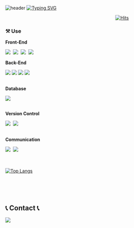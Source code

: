 <!--![header](https://capsule-render.vercel.app/api?type=cylinder&color=EAE2F3&text=%20Welcome+to+Ga-Long+Github!👋%20&animation=fadeIn&height=200&fontSize=50&fontColor=976DDF) -->

![header](https://capsule-render.vercel.app/api?type=waving&color=976DDF&height=80)
[![Typing SVG](https://readme-typing-svg.demolab.com?font=Alkatra&weight=500&size=45&pause=3&color=EAE2F3&center=false&vCenter=false&multiline=true&repeat=true&width=1000&height=100&lines=Welcome+to+Ga-Long+Github!👋)](https://git.io/typing-svg)

<div align="right">
  
<!-- 방문자 수 -->
[![Hits](https://hits.seeyoufarm.com/api/count/incr/badge.svg?url=https%3A%2F%2Fgithub.com%2FGa-Long&count_bg=%23976DDF&title_bg=%235A5A5A&icon=baidu.svg&icon_color=%23E7E7E7&title=Github&edge_flat=true)](https://hits.seeyoufarm.com)&nbsp;&nbsp;&nbsp;&nbsp;&nbsp;&nbsp;&nbsp;&nbsp;&nbsp;&nbsp;&nbsp;&nbsp;&nbsp;&nbsp;&nbsp;&nbsp;&nbsp;&nbsp;&nbsp;&nbsp;&nbsp;&nbsp;&nbsp;&nbsp;&nbsp;&nbsp;&nbsp;&nbsp;&nbsp;&nbsp;

</div>

<!-- 자기 소개 -->
<div align="left">
  

<!-- 사용 -->
<h3> ⚒️ Use </h3>
<p><strong>Front-End</strong></p> 
<img src="https://img.shields.io/badge/JavaScript-F7DF1E?style=for-the-badge&logo=JavaScript&logoColor=white"/>&nbsp
<img src="https://img.shields.io/badge/React-20232A?style=for-the-badge&logo=react&logoColor=61DAFB"/>&nbsp
<img src="https://img.shields.io/badge/HTML-239120?style=for-the-badge&logo=html5&logoColor=white"/>&nbsp
<img src="https://img.shields.io/badge/CSS-239120?&style=for-the-badge&logo=css3&logoColor=white"/>
</br>

  <p><strong>Back-End</strong></p>
  <div>
        <img src="https://img.shields.io/badge/Spring-6DB33F?style=for-the-badge&logo=Spring&logoColor=white"/>
        <img src="https://img.shields.io/badge/Spring Boot-6DB33F?style=for-the-badge&logo=spring boot&logoColor=white">
        <img src="https://img.shields.io/badge/Django-7F52FF?style=for-the-badge&logo=Django&logoColor=white"/>
        <img src="https://img.shields.io/badge/Amazon_AWS-232F3E?style=for-the-badge&logo=amazon-aws&logoColor=white"/>
  </div>
</br>

  <p><strong>Database</strong></p>
  <div>
        <img src="https://img.shields.io/badge/mysql-4479A1?style=for-the-badge&logo=mysql&logoColor=white"> 
  </div>
</br>

  <p><strong>Version Control</strong></p>
  <div>
        <img src="https://img.shields.io/badge/git-F05033.svg?style=for-the-badge&logo=git&logoColor=white" />&nbsp
        <img src="https://img.shields.io/badge/github-181717.svg?style=for-the-badge&logo=github&logoColor=white" />&nbsp

  </div>
</br>

  <p><strong>Communication</strong></p>
  <div>
        <img src="https://img.shields.io/badge/Notion-F3F3F3.svg?style=for-the-badge&logo=notion&logoColor=black" />&nbsp
        <img src="https://img.shields.io/badge/figma-F24E1E.svg?style=for-the-badge&logo=figma&logoColor=white" />&nbsp
  </div>

</br>
</br>

[![Top Langs](https://github-readme-stats.vercel.app/api/top-langs/?username=Ga-Long&layout=compact)](https://github.com/Ga-Long/github-readme-stats) <br/><br/>

<!-- 깃허브 stats-->
<!-- ![Ga-Long's GitHub stats](https://github-readme-stats.vercel.app/api?username=Ga-Long&show_icons=true&theme=tokyonight) -->

<!-- [![Solved.ac Profile](http://mazassumnida.wtf/api/v2/generate_badge?boj=dlrkgus000)](https://solved.ac/dlrkgus000/) -->

</div>

</br>
</br>

## 📞 Contact 📞

<div>
    <a href="mailto:1000ji1@naver.com">
        <img src="https://img.shields.io/badge/Mail-03C75A?style=for-the-badge&logo=Naver&logoColor=white"> 
    </a>
</div>


<!--
**Ga-Long/Ga-Long** is a ✨ _special_ ✨ repository because its `README.md` (this file) appears on your GitHub profile.

Here are some ideas to get you started:

- 🔭 I’m currently working on ...
- 🌱 I’m currently learning ...
- 👯 I’m looking to collaborate on ...
- 🤔 I’m looking for help with ...
- 💬 Ask me about ...
- 📫 How to reach me: ...
- 😄 Pronouns: ...
- ⚡ Fun fact: ...
--> 
